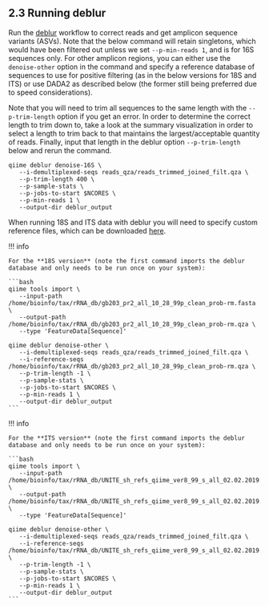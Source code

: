 ## 2.3 Running deblur

Run the [deblur][5] workflow to correct reads and get amplicon sequence variants (ASVs). Note that the below command will retain singletons, which would have been filtered out unless we set ```--p-min-reads 1```, and is for 16S sequences only. For other amplicon regions, you can either use the ```denoise-other``` option in the command and specify a reference database of sequences to use for positive filtering (as in the below versions for 18S and ITS) or use DADA2 as described below (the former still being preferred due to speed considerations).

Note that you will need to trim all sequences to the same length with the ```--p-trim-length``` option if you get an error. In order to determine the correct length to trim down to, take a look at the summary visualization in order to select a length to trim back to that maintains the largest/acceptable quantity of reads. Finally, input that length in the deblur option ```--p-trim-length``` below and rerun the command.

```
qiime deblur denoise-16S \
   --i-demultiplexed-seqs reads_qza/reads_trimmed_joined_filt.qza \
   --p-trim-length 400 \
   --p-sample-stats \
   --p-jobs-to-start $NCORES \
   --p-min-reads 1 \
   --output-dir deblur_output
```

When running 18S and ITS data with deblur you will need to specify custom reference files, which can be downloaded [here][21].

!!! info

    For the **18S version** (note the first command imports the deblur database and only needs to be run once on your system):

    ```bash
    qiime tools import \
       --input-path /home/bioinfo/tax/rRNA_db/gb203_pr2_all_10_28_99p_clean_prob-rm.fasta \
       --output-path /home/bioinfo/tax/rRNA_db/gb203_pr2_all_10_28_99p_clean_prob-rm.qza \
       --type 'FeatureData[Sequence]'

    qiime deblur denoise-other \
       --i-demultiplexed-seqs reads_qza/reads_trimmed_joined_filt.qza \
       --i-reference-seqs /home/bioinfo/tax/rRNA_db/gb203_pr2_all_10_28_99p_clean_prob-rm.qza \
       --p-trim-length -1 \
       --p-sample-stats \
       --p-jobs-to-start $NCORES \
       --p-min-reads 1 \
       --output-dir deblur_output
    ```


!!! info

    For the **ITS version** (note the first command imports the deblur database and only needs to be run once on your system):
   
    ```bash
    qiime tools import \
       --input-path /home/bioinfo/tax/rRNA_db/UNITE_sh_refs_qiime_ver8_99_s_all_02.02.2019.fasta \
       --output-path /home/bioinfo/tax/rRNA_db/UNITE_sh_refs_qiime_ver8_99_s_all_02.02.2019.qza \
       --type 'FeatureData[Sequence]'
   
    qiime deblur denoise-other \
       --i-demultiplexed-seqs reads_qza/reads_trimmed_joined_filt.qza \
       --i-reference-seqs /home/bioinfo/tax/rRNA_db/UNITE_sh_refs_qiime_ver8_99_s_all_02.02.2019.qza \
       --p-trim-length -1 \
       --p-sample-stats \
       --p-jobs-to-start $NCORES \
       --p-min-reads 1 \
       --output-dir deblur_output
    ```

[5]: https://github.com/biocore/deblur
[21]: http://kronos.pharmacology.dal.ca/public_files/deblur_ref/
